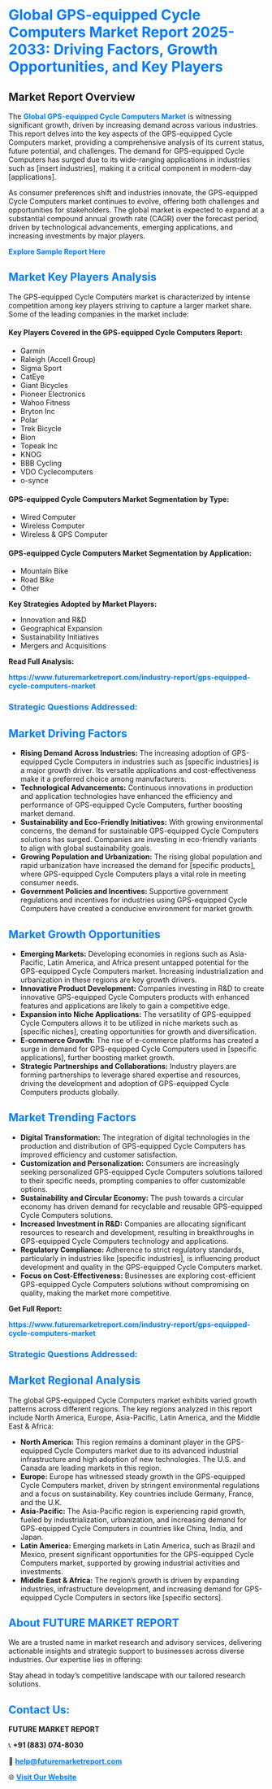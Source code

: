 <h1 style="color: #007BFF;">Global GPS-equipped Cycle Computers Market Report 2025-2033: Driving Factors, Growth Opportunities, and Key Players</h1>

<section id="overview">
<h2>Market Report Overview</h2>
<p>The <a href="https://www.futuremarketreport.com/industry-report/gps-equipped-cycle-computers-market" style="color: #007BFF; text-decoration: none;"><strong>Global GPS-equipped Cycle Computers Market</strong></a> is witnessing significant growth, driven by increasing demand across various industries. This report delves into the key aspects of the GPS-equipped Cycle Computers market, providing a comprehensive analysis of its current status, future potential, and challenges. The demand for GPS-equipped Cycle Computers has surged due to its wide-ranging applications in industries such as [insert industries], making it a critical component in modern-day [applications].</p>
<p>As consumer preferences shift and industries innovate, the GPS-equipped Cycle Computers market continues to evolve, offering both challenges and opportunities for stakeholders. The global market is expected to expand at a substantial compound annual growth rate (CAGR) over the forecast period, driven by technological advancements, emerging applications, and increasing investments by major players.</p>
</section>

<section id="overview">
<p><a href="https://www.futuremarketreport.com/request-sample/reportId=115577" style="color: #007BFF; text-decoration: none;"><strong>Explore Sample Report Here</strong></a></p>
</section>

<section id="key-players">
<h2 style="color: #007BFF;">Market Key Players Analysis</h2>
<p>The GPS-equipped Cycle Computers market is characterized by intense competition among key players striving to capture a larger market share. Some of the leading companies in the market include:</p>
<h4>Key Players Covered in the GPS-equipped Cycle Computers Report:</h4>
<ul><li>Garmin</li><li>Raleigh (Accell Group)</li><li>Sigma Sport</li><li>CatEye</li><li>Giant Bicycles</li><li>Pioneer Electronics</li><li>Wahoo Fitness</li><li>Bryton Inc</li><li>Polar</li><li>Trek Bicycle</li><li>Bion</li><li>Topeak Inc</li><li>KNOG</li><li>BBB Cycling</li><li>VDO Cyclecomputers</li><li>o-synce</li></ul>
<h4>GPS-equipped Cycle Computers Market Segmentation by Type:</h4>
<ul><li>Wired Computer</li><li>Wireless Computer</li><li>Wireless &amp; GPS Computer</li></ul>

<h4>GPS-equipped Cycle Computers Market Segmentation by Application:</h4>
<ul><li>Mountain Bike</li><li>Road Bike</li><li>Other</li></ul>
<p><strong>Key Strategies Adopted by Market Players:</strong></p>
<ul>
<li>Innovation and R&D</li>
<li>Geographical Expansion</li>
<li>Sustainability Initiatives</li>
<li>Mergers and Acquisitions</li>
</ul>
</section>

<section>
<p><strong>Read Full Analysis: </strong></p><a href="https://www.futuremarketreport.com/industry-report/gps-equipped-cycle-computers-market" style="color: #007BFF; text-decoration: none;"><strong>https://www.futuremarketreport.com/industry-report/gps-equipped-cycle-computers-market</strong></a>
<h3 style="color: #007BFF;">Strategic Questions Addressed:</h3>
</section>

<section id="driving-factors">
<h2 style="color: #007BFF;">Market Driving Factors</h2>
<ul>
<li><strong>Rising Demand Across Industries:</strong> The increasing adoption of GPS-equipped Cycle Computers in industries such as [specific industries] is a major growth driver. Its versatile applications and cost-effectiveness make it a preferred choice among manufacturers.</li>
<li><strong>Technological Advancements:</strong> Continuous innovations in production and application technologies have enhanced the efficiency and performance of GPS-equipped Cycle Computers, further boosting market demand.</li>
<li><strong>Sustainability and Eco-Friendly Initiatives:</strong> With growing environmental concerns, the demand for sustainable GPS-equipped Cycle Computers solutions has surged. Companies are investing in eco-friendly variants to align with global sustainability goals.</li>
<li><strong>Growing Population and Urbanization:</strong> The rising global population and rapid urbanization have increased the demand for [specific products], where GPS-equipped Cycle Computers plays a vital role in meeting consumer needs.</li>
<li><strong>Government Policies and Incentives:</strong> Supportive government regulations and incentives for industries using GPS-equipped Cycle Computers have created a conducive environment for market growth.</li>
</ul>
</section>

<section id="growth-opportunities">
<h2 style="color: #007BFF;">Market Growth Opportunities</h2>
<ul>
<li><strong>Emerging Markets:</strong> Developing economies in regions such as Asia-Pacific, Latin America, and Africa present untapped potential for the GPS-equipped Cycle Computers market. Increasing industrialization and urbanization in these regions are key growth drivers.</li>
<li><strong>Innovative Product Development:</strong> Companies investing in R&D to create innovative GPS-equipped Cycle Computers products with enhanced features and applications are likely to gain a competitive edge.</li>
<li><strong>Expansion into Niche Applications:</strong> The versatility of GPS-equipped Cycle Computers allows it to be utilized in niche markets such as [specific niches], creating opportunities for growth and diversification.</li>
<li><strong>E-commerce Growth:</strong> The rise of e-commerce platforms has created a surge in demand for GPS-equipped Cycle Computers used in [specific applications], further boosting market growth.</li>
<li><strong>Strategic Partnerships and Collaborations:</strong> Industry players are forming partnerships to leverage shared expertise and resources, driving the development and adoption of GPS-equipped Cycle Computers products globally.</li>
</ul>
</section>

<section id="trending-factors">
<h2 style="color: #007BFF;">Market Trending Factors</h2>
<ul>
<li><strong>Digital Transformation:</strong> The integration of digital technologies in the production and distribution of GPS-equipped Cycle Computers has improved efficiency and customer satisfaction.</li>
<li><strong>Customization and Personalization:</strong> Consumers are increasingly seeking personalized GPS-equipped Cycle Computers solutions tailored to their specific needs, prompting companies to offer customizable options.</li>
<li><strong>Sustainability and Circular Economy:</strong> The push towards a circular economy has driven demand for recyclable and reusable GPS-equipped Cycle Computers solutions.</li>
<li><strong>Increased Investment in R&D:</strong> Companies are allocating significant resources to research and development, resulting in breakthroughs in GPS-equipped Cycle Computers technology and applications.</li>
<li><strong>Regulatory Compliance:</strong> Adherence to strict regulatory standards, particularly in industries like [specific industries], is influencing product development and quality in the GPS-equipped Cycle Computers market.</li>
<li><strong>Focus on Cost-Effectiveness:</strong> Businesses are exploring cost-efficient GPS-equipped Cycle Computers solutions without compromising on quality, making the market more competitive.</li>
</ul>
</section>

<section>
<p><strong>Get Full Report: </strong></p><a href="https://www.futuremarketreport.com/industry-report/gps-equipped-cycle-computers-market" style="color: #007BFF; text-decoration: none;"><strong>https://www.futuremarketreport.com/industry-report/gps-equipped-cycle-computers-market</strong></a>
<h3 style="color: #007BFF;">Strategic Questions Addressed:</h3>
</section>


<section id="regional-analysis">
<h2 style="color: #007BFF;">Market Regional Analysis</h2>
<p>The global GPS-equipped Cycle Computers market exhibits varied growth patterns across different regions. The key regions analyzed in this report include North America, Europe, Asia-Pacific, Latin America, and the Middle East & Africa:</p>
<ul>
<li><strong>North America:</strong> This region remains a dominant player in the GPS-equipped Cycle Computers market due to its advanced industrial infrastructure and high adoption of new technologies. The U.S. and Canada are leading markets in this region.</li>
<li><strong>Europe:</strong> Europe has witnessed steady growth in the GPS-equipped Cycle Computers market, driven by stringent environmental regulations and a focus on sustainability. Key countries include Germany, France, and the U.K.</li>
<li><strong>Asia-Pacific:</strong> The Asia-Pacific region is experiencing rapid growth, fueled by industrialization, urbanization, and increasing demand for GPS-equipped Cycle Computers in countries like China, India, and Japan.</li>
<li><strong>Latin America:</strong> Emerging markets in Latin America, such as Brazil and Mexico, present significant opportunities for the GPS-equipped Cycle Computers market, supported by growing industrial activities and investments.</li>
<li><strong>Middle East & Africa:</strong> The region’s growth is driven by expanding industries, infrastructure development, and increasing demand for GPS-equipped Cycle Computers in sectors like [specific sectors].</li>
</ul>
</section>

<footer>
<h2 style="color: #007BFF;">About FUTURE MARKET REPORT</h2>
<p>We are a trusted name in market research and advisory services, delivering actionable insights and strategic support to businesses across diverse industries. Our expertise lies in offering:</p>

<p>Stay ahead in today’s competitive landscape with our tailored research solutions.</p>

<h2 style="color: #007BFF;">Contact Us:</h2>
<p><strong>FUTURE MARKET REPORT</strong></p>
<p>📞 <strong>+91 (883) 074-8030</strong></p>
<p>📧 <strong><a href="mailto:help@futuremarketreport.com" style="color: #007BFF;">help@futuremarketreport.com</a></strong></p>
<p>🌐 <strong><a href="https://www.futuremarketreport.com/" style="color: #007BFF;">Visit Our Website</a></strong></p>
</footer>